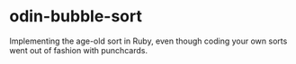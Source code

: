 # odin-bubble-sort

Implementing the age-old sort in Ruby, even though coding your own sorts went out of fashion with punchcards.